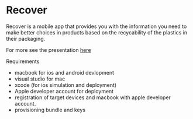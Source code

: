 # Recover

Recover is a mobile app that provides you with the information you need to make better choices in products based on the recycability of the plastics in their packaging.

For more see the presentation [here](https://docs.google.com/presentation/d/1kT1nGTNE2-ZQID4UEP2t_JoTGPLpyhwWlXIDHPZ00Nk/edit?usp=sharing)

Requirements

- macbook for ios and android devlopment
- visual studio for mac
- xcode (for ios simulation and deployment)
- Apple developer account for deployment
- registration of target devices and macbook with apple developer account.
- provisioning bundle and keys

